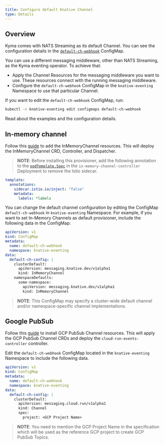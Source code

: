 ```yaml
---
title: Configure default Knative Channel
type: Details
---
```


## Overview

Kyma comes with NATS Streaming as its default Channel. You can see the configuration details in the [`default-ch-webhook`](../../resources/knative-eventing/charts/knative-eventing/templates/eventing.yaml) ConfigMap.

You can use a different messaging middleware, other than NATS Streaming, as the Kyma eventing operator.
To achieve that:

- Apply the Channel Resources for the messaging middleware you want to use. These resources connect with the running messaging middleware.
- Configure the `default-ch-webhook` ConfigMap in the `knative-eventing` Namespace to use that particular Channel.

If you want to edit the `default-ch-webhook` ConfigMap, run: 

```bash
kubectl -n knative-eventing edit configmaps default-ch-webhook
```

Read about the examples and the configuration details.

## In-memory channel

Follow this [guide](https://github.com/knative/eventing/tree/master/config/channels/in-memory-channel) to add the InMemoryChannel resources. This will deploy the InMemoryChannel CRD, Controller, and Dispatcher.

>**NOTE**: Before installing this provisioner, add the following annotation to the [`podTemplate.Spec`](https://github.com/knative/eventing/blob/master/config/channels/in-memory-channel/300-in-memory-channel.yaml) in the `in-memory-channel-controller` Deployment to remove the Istio sidecar.

```yaml
template:
  annotations:
    sidecar.istio.io/inject: "false"
    metadata:
      labels: *labels
```

You can change the default channel configuration by editing the ConfigMap `default-ch-webhook` in `knative-eventing` Namespace. For example, if you want to set In-Memory Channels as default provisioner, include the following data in the ConfigMap:

```yaml
apiVersion: v1
kind: ConfigMap
metadata:
  name: default-ch-webhook
  namespace: knative-eventing
data:
  default-ch-config: |
    clusterDefault:
      apiVersion: messaging.knative.dev/v1alpha1
      kind: InMemoryChannel
    namespaceDefaults:
      some-namespace:
        apiVersion: messaging.knative.dev/v1alpha1
        kind: InMemoryChannel
```

> **NOTE**: This ConfigMap may specify a cluster-wide default channel and/or namespace-specific channel implementations.

## Google PubSub

Follow this [guide](https://github.com/google/knative-gcp/blob/master/docs/install/README.md) to install GCP PubSub Channel resources. This will apply the GCP PubSub Channel CRDs and deploy the `cloud-run-events-controller` controller.

Edit  the `default-ch-webhook` ConfigMap located in the `knative-eventing` Namespace to include the following data.

```yaml
apiVersion: v1
kind: ConfigMap
metadata:
  name: default-ch-webhook
  namespace: knative-eventing
data:
  default-ch-config: |
    clusterDefault:
      apiVersion: messaging.cloud.run/v1alpha1
      kind: Channel
      spec:
        project: <GCP Project Name>
```

> **NOTE**: You need to mention the GCP Project Name in the specification which will be used as the reference GCP project to create GCP PubSub Topics.
